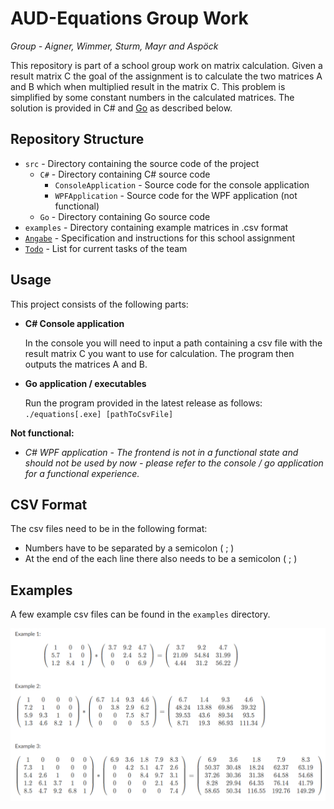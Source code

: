 # AUD-Equations Group Work

*Group - Aigner, Wimmer, Sturm, Mayr and Aspöck*

This repository is part of a school group work on matrix calculation. Given a result matrix C the goal of the assignment is to calculate the two matrices A and B which when multiplied result in the matrix C. This problem is simplified by some constant numbers in the calculated matrices. The solution is provided in C# and [Go](https://go.dev/) as described below.

## Repository Structure

* `src` - Directory containing the source code of the project
  * `C#` - Directory containing C# source code
    * `ConsoleApplication` - Source code for the console application
    * `WPFApplication` - Source code for the WPF application (not functional)
  * `Go` - Directory containing Go source code
* `examples` - Directory containing example matrices in .csv format
* [`Angabe`](3q4t10n5.pdf) - Specification and instructions for this school assignment
* [`Todo`](TODO.md) - List for current tasks of the team

## Usage

This project consists of the following parts:
* **C# Console application** 

  In the console you will need to input a path containing a csv file with the result matrix C you want to use for calculation. The program then outputs the matrices A and B.

* **Go application / executables**

  Run the program provided in the latest release as follows: `./equations[.exe] [pathToCsvFile]`

**Not functional:**

* *C# WPF application - The frontend is not in a functional state and should not be used by now - please refer to the console / go application for a functional experience.* 

## CSV Format

The csv files need to be in the following format:

* Numbers have to be separated by a semicolon ( ; )
* At the end of the each line there also needs to be a semicolon ( ; )

## Examples

A few example csv files can be found in the `examples` directory. 

![examples](examples/examples.png)
